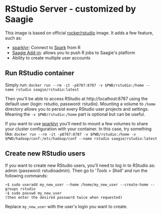 # RStudio Server - customized by Saagie

This image is based on official [rocker/rstudio](https://hub.docker.com/r/rocker/rstudio/) image.
It adds a few feature, such as:
* [sparklyr](https://spark.rstudio.com/index.html): Connect to [Spark](http://spark.apache.org/) from R
* [Saagie Add-in](https://github.com/saagie/rstudio-saagie-addin): allows you to push R jobs to Saagie's platform
* Ability to create multiple user accounts

## Run RStudio container

Simply run:
`docker run --rm -it -p8787:8787 -v $PWD/rstudio:/home --name rstudio saagie/rstudio:latest`

Then you'll be able to access RStudio at http://localhost:8787 using the default user (login: rstudio, password: rstudio).
Mounting a volume to `/home` directory allows you to persist every RStudio user projects and settings. Meaning the `-v $PWD/rstudio:/home` part is optional but can be useful.

If you want to use [sparklyr](https://spark.rstudio.com/index.html) you'll need to mount a few volumes to share your cluster configuration with your container.
In this case, try something like:
`docker run --rm -it -p8787:8787 -v $PWD/rstudio:/home -v $PWD/hadoop/conf:/etc/hadoop/conf --name rstudio saagie/rstudio:latest`

## Create new RStudio users

If you want to create new RStudio users, you'll need to log in to RStudio as: admin (password: rstudioadmin).
Then go to '*Tools > Shell*' and run the following commands:
```
~$ sudo useradd my_new_user --home /home/my_new_user --create-home --groups rstudio
~$ sudo passwd my_new_user
(then enter the desired password twice when requested)
```
Replace `my_new_user` with the user's login you want to create.
